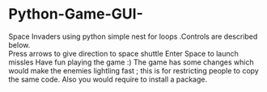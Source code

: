 # Python-Game-GUI-
Space Invaders using python simple nest for loops .Controls are described below.  
Press arrows to give direction to space shuttle 
Enter Space to launch missles 
Have fun playing the game :)
The game has some changes which would make the enemies lightling fast ; this is for restricting people to copy the same code.
Also you would require to install a package.
